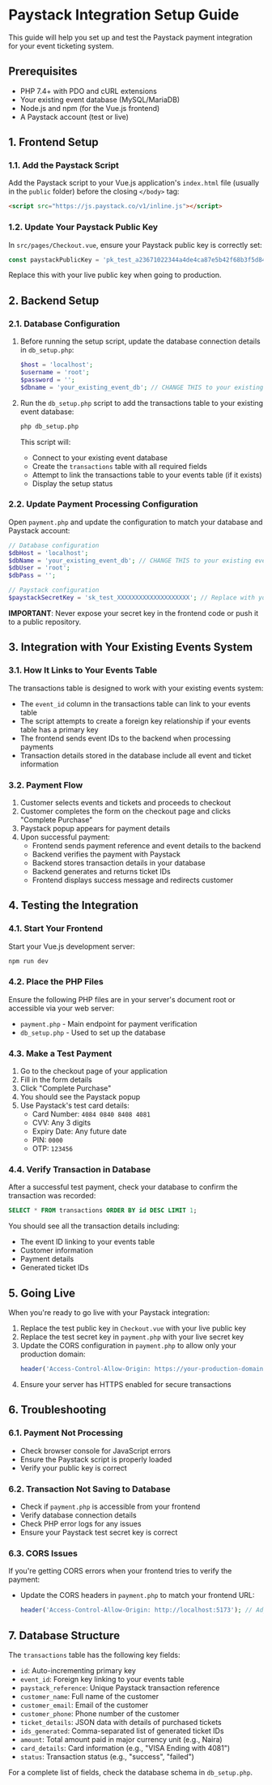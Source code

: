 # Paystack Integration Setup Guide

This guide will help you set up and test the Paystack payment integration for your event ticketing system.

## Prerequisites

- PHP 7.4+ with PDO and cURL extensions
- Your existing event database (MySQL/MariaDB)
- Node.js and npm (for the Vue.js frontend)
- A Paystack account (test or live)

## 1. Frontend Setup

### 1.1. Add the Paystack Script

Add the Paystack script to your Vue.js application's `index.html` file (usually in the `public` folder) before the closing `</body>` tag:

```html
<script src="https://js.paystack.co/v1/inline.js"></script>
```

### 1.2. Update Your Paystack Public Key

In `src/pages/Checkout.vue`, ensure your Paystack public key is correctly set:

```javascript
const paystackPublicKey = 'pk_test_a23671022344a4de4ca87e5b42f68b3f5d84bfd9'
```

Replace this with your live public key when going to production.

## 2. Backend Setup

### 2.1. Database Configuration

1. Before running the setup script, update the database connection details in `db_setup.php`:

   ```php
   $host = 'localhost';
   $username = 'root';
   $password = '';
   $dbname = 'your_existing_event_db'; // CHANGE THIS to your existing event database name
   ```

2. Run the `db_setup.php` script to add the transactions table to your existing event database:

   ```bash
   php db_setup.php
   ```

   This script will:

   - Connect to your existing event database
   - Create the `transactions` table with all required fields
   - Attempt to link the transactions table to your events table (if it exists)
   - Display the setup status

### 2.2. Update Payment Processing Configuration

Open `payment.php` and update the configuration to match your database and Paystack account:

```php
// Database configuration
$dbHost = 'localhost';
$dbName = 'your_existing_event_db'; // CHANGE THIS to your existing event database name
$dbUser = 'root';
$dbPass = '';

// Paystack configuration
$paystackSecretKey = 'sk_test_XXXXXXXXXXXXXXXXXXXX'; // Replace with your actual secret key
```

**IMPORTANT**: Never expose your secret key in the frontend code or push it to a public repository.

## 3. Integration with Your Existing Events System

### 3.1. How It Links to Your Events Table

The transactions table is designed to work with your existing events system:

- The `event_id` column in the transactions table can link to your events table
- The script attempts to create a foreign key relationship if your events table has a primary key
- The frontend sends event IDs to the backend when processing payments
- Transaction details stored in the database include all event and ticket information

### 3.2. Payment Flow

1. Customer selects events and tickets and proceeds to checkout
2. Customer completes the form on the checkout page and clicks "Complete Purchase"
3. Paystack popup appears for payment details
4. Upon successful payment:
   - Frontend sends payment reference and event details to the backend
   - Backend verifies the payment with Paystack
   - Backend stores transaction details in your database
   - Backend generates and returns ticket IDs
   - Frontend displays success message and redirects customer

## 4. Testing the Integration

### 4.1. Start Your Frontend

Start your Vue.js development server:

```bash
npm run dev
```

### 4.2. Place the PHP Files

Ensure the following PHP files are in your server's document root or accessible via your web server:

- `payment.php` - Main endpoint for payment verification
- `db_setup.php` - Used to set up the database

### 4.3. Make a Test Payment

1. Go to the checkout page of your application
2. Fill in the form details
3. Click "Complete Purchase"
4. You should see the Paystack popup
5. Use Paystack's test card details:
   - Card Number: `4084 0840 8408 4081`
   - CVV: Any 3 digits
   - Expiry Date: Any future date
   - PIN: `0000`
   - OTP: `123456`

### 4.4. Verify Transaction in Database

After a successful test payment, check your database to confirm the transaction was recorded:

```sql
SELECT * FROM transactions ORDER BY id DESC LIMIT 1;
```

You should see all the transaction details including:

- The event ID linking to your events table
- Customer information
- Payment details
- Generated ticket IDs

## 5. Going Live

When you're ready to go live with your Paystack integration:

1. Replace the test public key in `Checkout.vue` with your live public key
2. Replace the test secret key in `payment.php` with your live secret key
3. Update the CORS configuration in `payment.php` to allow only your production domain:
   ```php
   header('Access-Control-Allow-Origin: https://your-production-domain.com');
   ```
4. Ensure your server has HTTPS enabled for secure transactions

## 6. Troubleshooting

### 6.1. Payment Not Processing

- Check browser console for JavaScript errors
- Ensure the Paystack script is properly loaded
- Verify your public key is correct

### 6.2. Transaction Not Saving to Database

- Check if `payment.php` is accessible from your frontend
- Verify database connection details
- Check PHP error logs for any issues
- Ensure your Paystack test secret key is correct

### 6.3. CORS Issues

If you're getting CORS errors when your frontend tries to verify the payment:

- Update the CORS headers in `payment.php` to match your frontend URL:
  ```php
  header('Access-Control-Allow-Origin: http://localhost:5173'); // Adjust as needed
  ```

## 7. Database Structure

The `transactions` table has the following key fields:

- `id`: Auto-incrementing primary key
- `event_id`: Foreign key linking to your events table
- `paystack_reference`: Unique Paystack transaction reference
- `customer_name`: Full name of the customer
- `customer_email`: Email of the customer
- `customer_phone`: Phone number of the customer
- `ticket_details`: JSON data with details of purchased tickets
- `ids_generated`: Comma-separated list of generated ticket IDs
- `amount`: Total amount paid in major currency unit (e.g., Naira)
- `card_details`: Card information (e.g., "VISA Ending with 4081")
- `status`: Transaction status (e.g., "success", "failed")

For a complete list of fields, check the database schema in `db_setup.php`.

